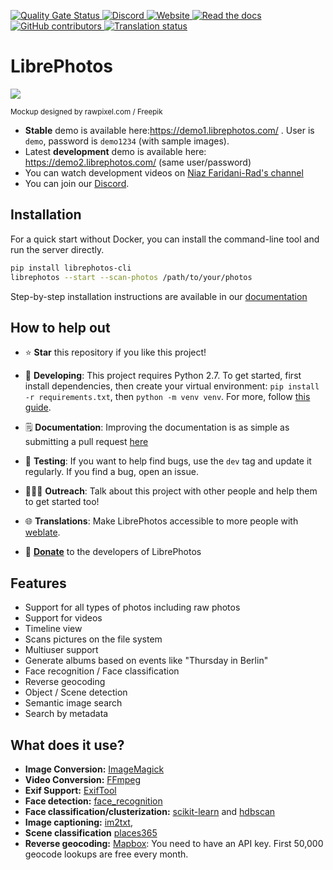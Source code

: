 [
![Quality Gate Status](https://sonarcloud.io/api/project_badges/measure?project=LibrePhotos_ownphotos&metric=alert_status)
](https://sonarcloud.io/dashboard?id=LibrePhotos_ownphotos) [
![Discord](https://img.shields.io/discord/784619049208250388?style=plastic)
][discord] [
![Website](https://img.shields.io/website?down_color=lightgrey&down_message=offline&style=plastic&up_color=blue&up_message=online&url=https%3A%2F%2Flibrephotos.com)
](https://librephotos.com/)
[
![Read the docs](https://img.shields.io/static/v1?label=Read&message=the%20docs&color=blue&style=plastic)
](https://docs.librephotos.com/) [
![GitHub contributors](https://img.shields.io/github/contributors/librephotos/librephotos?style=plastic)
](https://github.com/LibrePhotos/librephotos/graphs/contributors)
<a href="https://hosted.weblate.org/engage/librephotos/">
<img src="https://hosted.weblate.org/widgets/librephotos/-/librephotos-frontend/svg-badge.svg" alt="Translation status" />
</a>

# LibrePhotos


![](https://github.com/LibrePhotos/librephotos/blob/dev/screenshots/mockups_main_fhd.png?raw=true)

<sub>Mockup designed by rawpixel.com / Freepik</sub>

- **Stable** demo is available here:https://demo1.librephotos.com/ . User is ```demo```, password is ```demo1234``` (with sample images).
- Latest **development** demo is available here: https://demo2.librephotos.com/ (same user/password)
- You can watch development videos on [Niaz Faridani-Rad's channel](https://www.youtube.com/channel/UCZJ2pk2BPKxwbuCV9LWDR0w)
- You can join our [Discord][discord].

## Installation

For a quick start without Docker, you can install the command-line tool and run the server directly.
```bash
pip install librephotos-cli
librephotos --start --scan-photos /path/to/your/photos
```

Step-by-step installation instructions are available in our [documentation](https://docs.librephotos.com/docs/installation/standard-install)

## How to help out
- ⭐ **Star** this repository if you like this project!
- 🚀 **Developing**: This project requires Python 2.7. To get started, first install dependencies, then create your virtual environment: `pip install -r requirements.txt`, then `python -m venv venv`. For more, follow [this guide](https://docs.librephotos.com/docs/development/dev-install).

- 🗒️ **Documentation**: Improving the documentation is as simple as submitting a pull request [here](https://github.com/LibrePhotos/librephotos.docs)
- 🧪 **Testing**: If you want to help find bugs, use the ```dev``` tag and update it regularly. If you find a bug, open an issue.
- 🧑‍🤝‍🧑 **Outreach**: Talk about this project with other people and help them to get started too!
- 🌐 **Translations**: Make LibrePhotos accessible to more people with [weblate](https://hosted.weblate.org/engage/librephotos/).
- 💸 [**Donate**](https://github.com/sponsors/derneuere) to the developers of LibrePhotos

## Features

  - Support for all types of photos including raw photos
  - Support for videos
  - Timeline view
  - Scans pictures on the file system
  - Multiuser support
  - Generate albums based on events like "Thursday in Berlin"
  - Face recognition / Face classification
  - Reverse geocoding
  - Object / Scene detection
  - Semantic image search
  - Search by metadata

## What does it use?

- **Image Conversion:** [ImageMagick](https://github.com/ImageMagick/ImageMagick) 
- **Video Conversion:** [FFmpeg](https://github.com/FFmpeg/FFmpeg)
- **Exif Support:** [ExifTool](https://github.com/exiftool/exiftool)
- **Face detection:** [face_recognition](https://github.com/ageitgey/face_recognition) 
- **Face classification/clusterization:** [scikit-learn](https://scikit-learn.org/) and [hdbscan](https://github.com/scikit-learn-contrib/hdbscan)
- **Image captioning:** [im2txt](https://github.com/HughKu/Im2txt), 
- **Scene classification** [places365](http://places.csail.mit.edu/)
- **Reverse geocoding:** [Mapbox](https://www.mapbox.com/): You need to have an API key. First 50,000 geocode lookups are free every month.

[discord]: https://discord.gg/xwRvtSDGWb
